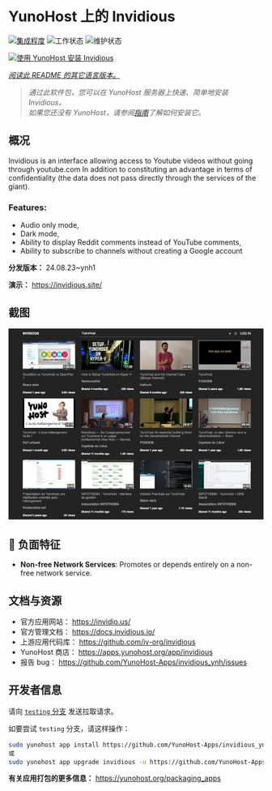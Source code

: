 <!--
注意：此 README 由 <https://github.com/YunoHost/apps/tree/master/tools/readme_generator> 自动生成
请勿手动编辑。
-->

# YunoHost 上的 Invidious

[![集成程度](https://dash.yunohost.org/integration/invidious.svg)](https://ci-apps.yunohost.org/ci/apps/invidious/) ![工作状态](https://ci-apps.yunohost.org/ci/badges/invidious.status.svg) ![维护状态](https://ci-apps.yunohost.org/ci/badges/invidious.maintain.svg)

[![使用 YunoHost 安装 Invidious](https://install-app.yunohost.org/install-with-yunohost.svg)](https://install-app.yunohost.org/?app=invidious)

*[阅读此 README 的其它语言版本。](./ALL_README.md)*

> *通过此软件包，您可以在 YunoHost 服务器上快速、简单地安装 Invidious。*  
> *如果您还没有 YunoHost，请参阅[指南](https://yunohost.org/install)了解如何安装它。*

## 概况

Invidious is an interface allowing access to Youtube videos without going through youtube.com
In addition to constituting an advantage in terms of confidentiality (the data does not pass directly through the services of the giant).

### Features:

- Audio only mode,
- Dark mode,
- Ability to display Reddit comments instead of YouTube comments,
- Ability to subscribe to channels without creating a Google account 


**分发版本：** 24.08.23~ynh1

**演示：** <https://invidious.site/>

## 截图

![Invidious 的截图](./doc/screenshots/screenshot.png)

## :red_circle: 负面特征

- **Non-free Network Services**: Promotes or depends entirely on a non-free network service.

## 文档与资源

- 官方应用网站： <https://invidio.us/>
- 官方管理文档： <https://docs.invidious.io/>
- 上游应用代码库： <https://github.com/iv-org/invidious>
- YunoHost 商店： <https://apps.yunohost.org/app/invidious>
- 报告 bug： <https://github.com/YunoHost-Apps/invidious_ynh/issues>

## 开发者信息

请向 [`testing` 分支](https://github.com/YunoHost-Apps/invidious_ynh/tree/testing) 发送拉取请求。

如要尝试 `testing` 分支，请这样操作：

```bash
sudo yunohost app install https://github.com/YunoHost-Apps/invidious_ynh/tree/testing --debug
或
sudo yunohost app upgrade invidious -u https://github.com/YunoHost-Apps/invidious_ynh/tree/testing --debug
```

**有关应用打包的更多信息：** <https://yunohost.org/packaging_apps>

